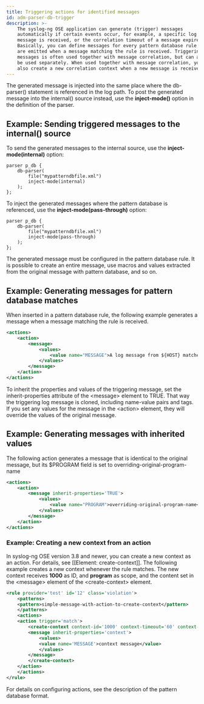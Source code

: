 ```yaml
---
title: Triggering actions for identified messages
id: adm-parser-db-trigger
description: >-
    The syslog-ng OSE application can generate (trigger) messages
    automatically if certain events occur, for example, a specific log
    message is received, or the correlation timeout of a message expires.
    Basically, you can define messages for every pattern database rule that
    are emitted when a message matching the rule is received. Triggering
    messages is often used together with message correlation, but can also
    be used separately. When used together with message correlation, you can
    also create a new correlation context when a new message is received.
---
```


The generated message is injected into the same place where the
db-parser() statement is referenced in the log path. To post the
generated message into the internal() source instead, use the
**inject-mode()** option in the definition of the parser.

## Example: Sending triggered messages to the internal() source

To send the generated messages to the internal source, use the
**inject-mode(internal)** option:

```config
parser p_db {
    db-parser(
        file("mypatterndbfile.xml")
        inject-mode(internal)
    );
};
```

To inject the generated messages where the pattern database is
referenced, use the **inject-mode(pass-through)** option:

```config
parser p_db {
    db-parser(
        file("mypatterndbfile.xml")
        inject-mode(pass-through)
    );
};
```

The generated message must be configured in the pattern database rule.
It is possible to create an entire message, use macros and values
extracted from the original message with pattern database, and so on.

## Example: Generating messages for pattern database matches

When inserted in a pattern database rule, the following example
generates a message when a message matching the rule is received.

```xml
<actions>
    <action>
        <message>
            <values>
                <value name="MESSAGE">A log message from ${HOST} matched rule number $.classifier.rule_id</value>
            </values>
        </message>
    </action>
</actions>
```

To inherit the properties and values of the triggering message, set the
inherit-properties attribute of the \<message\> element to TRUE. That
way the triggering log message is cloned, including name-value pairs and
tags. If you set any values for the message in the \<action\> element,
they will override the values of the original message.

## Example: Generating messages with inherited values

The following action generates a message that is identical to the
original message, but its \$PROGRAM field is set to
overriding-original-program-name

```xml
<actions>
    <action>
        <message inherit-properties='TRUE'>
            <values>
                <value name="PROGRAM">overriding-original-program-name</value>
            </values>
        </message>
    </action>
</actions>
```

### Example: Creating a new context from an action

In syslog-ng OSE version 3.8 and newer, you can create a new context as
an action. For details, see
[[Element: create-context]]. 
The following example creates a new context whenever the rule matches.
The new context receives **1000** as ID, and **program** as scope, and
the content set in the \<message\> element of the \<create-context\>
element.

```xml
<rule provider='test' id='12' class='violation'>
    <patterns>
    <pattern>simple-message-with-action-to-create-context</pattern>
    </patterns>
    <actions>
    <action trigger='match'>
        <create-context context-id='1000' context-timeout='60' context-scope='program'>
        <message inherit-properties='context'>
            <values>
            <value name='MESSAGE'>context message</value>
            </values>
        </message>
        </create-context>
    </action>
    </actions>
</rule>
```

For details on configuring actions, see the description of the pattern
database format.
